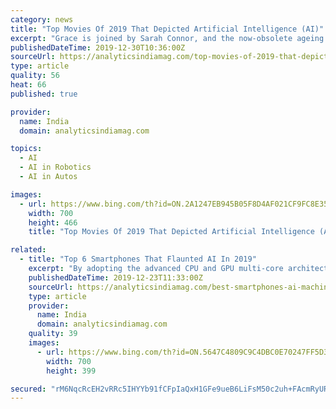 ```yaml
---
category: news
title: "Top Movies Of 2019 That Depicted Artificial Intelligence (AI)"
excerpt: "Grace is joined by Sarah Connor, and the now-obsolete ageing model of T-800 Terminator — the original killer robot in the first movie (1984). We all know Tony Stark as the man of advanced technology and when it comes to artificial intelligence, Stark has nothing short of state-of-the-art technology in Marvel’s cinematic universe."
publishedDateTime: 2019-12-30T10:36:00Z
sourceUrl: https://analyticsindiamag.com/top-movies-of-2019-that-depicted-artificial-intelligence-ai/
type: article
quality: 56
heat: 66
published: true

provider:
  name: India
  domain: analyticsindiamag.com

topics:
  - AI
  - AI in Robotics
  - AI in Autos

images:
  - url: https://www.bing.com/th?id=ON.2A1247EB945B05F8D4AF021CF9FC8E35
    width: 700
    height: 466
    title: "Top Movies Of 2019 That Depicted Artificial Intelligence (AI)"

related:
  - title: "Top 6 Smartphones That Flaunted AI In 2019"
    excerpt: "By adopting the advanced CPU and GPU multi-core architecture, the makers have tried to offer vast AI computing and the other focuses on specific tasks to create improved user experience. Realme’s Helio P60 AI Processor empowers system on chip with unprecedented wisdom. The new octa-core CPU and high performance GPU contribute to a boost in ..."
    publishedDateTime: 2019-12-23T11:33:00Z
    sourceUrl: https://analyticsindiamag.com/best-smartphones-ai-machine-learning-iphone-pixel-apple-google/
    type: article
    provider:
      name: India
      domain: analyticsindiamag.com
    quality: 39
    images:
      - url: https://www.bing.com/th?id=ON.5647C4809C9C4DBC0E70247FF5D3B912
        width: 700
        height: 399

secured: "rM6NqcRcEH2vRRc5IHYYb91fCFpIaQxH1GFe9ueB6LiFsM50c2uh+FAcmRyURKD0x4wredfUBfpQJbOfjbDyRCeY+lS8I4CYr/RSdx7kKwae8Aavv50HnB2LAzbwfCUvsVkgKpZBRr59ZkRymo8tIQip2rw5EkhGD4CSt1gixHP4G2vSTL+KPJs71MOu4/CUWQ83YV8YAByVUjhf0GOBnq6toyfE5fj/FQceSeL49A91BQ4jmUcbbebhZGPWBkxR65GFsZAJXpl3CtVEozc/tQ==;BYHgcrYs1wDzC/x5dSEiJg=="
---
```


